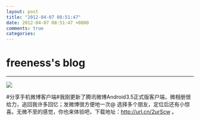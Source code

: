 ```yaml
---
layout: post
title: "2012-04-07 08:51:47"
date: 2012-04-07 08:51:47 +0800
comments: true
categories: 
---
```


# freeness's blog

----------

![](http://okqmqrbgo.bkt.clouddn.com/201204070851471.jpg)

>
\#分享手机微博客户端\#我刚更新了腾讯微博Android3.5正式版客户端，微相册很给力，追回我许多回忆；发微博很方便地一次@ 选择多个朋友，定位后还有小惊喜。无微不至的感觉，你也来体验吧，下载地址：http://url.cn/2urScw 。